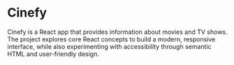 # Cinefy
Cinefy is a React app that provides information about movies and TV shows. The project explores core React concepts to build a modern, responsive interface, while also experimenting with accessibility through semantic HTML and user-friendly design.
